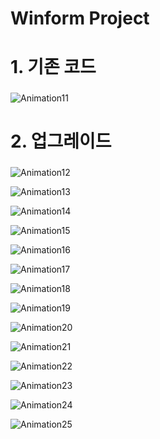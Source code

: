 # Winform Project

# 1. 기존 코드
###
![Animation11](https://github.com/snowypark/OOP/assets/100844814/f0f504cd-df84-4845-92d7-55a4d49e0cf3)
  
  
  
###
# 2. 업그레이드
  
###

![Animation12](https://github.com/snowypark/OOP/assets/100844814/82c63c4c-4520-4de3-8270-46167967ea04)  

![Animation13](https://github.com/snowypark/OOP/assets/100844814/5ee1d41b-9925-4fb1-aad2-b95fb1dbcc07)  

![Animation14](https://github.com/snowypark/OOP/assets/100844814/73e3e15b-579a-4399-9b2e-aaa15a232016)  

![Animation15](https://github.com/snowypark/OOP/assets/100844814/3baf7ba5-076b-4307-b70a-35026e76b63a)  

![Animation16](https://github.com/snowypark/OOP/assets/100844814/d8123db2-f57a-4f50-8cf8-174672c1bbcd)  

![Animation17](https://github.com/snowypark/OOP/assets/100844814/b06eee05-8301-49e8-8b0f-af7f25b8ef03)  

![Animation18](https://github.com/snowypark/OOP/assets/100844814/451241e5-987b-4e39-9af6-b883df6a8ca9)  

![Animation19](https://github.com/snowypark/OOP/assets/100844814/9939dbfe-4cdc-47b4-bde6-17313961bf71)  

![Animation20](https://github.com/snowypark/OOP/assets/100844814/d844ebaf-b1ca-4c37-8e74-f5f650dedfcb)  

![Animation21](https://github.com/snowypark/OOP/assets/100844814/70bacded-3514-4b13-b02a-2d62c5aef461)  

![Animation22](https://github.com/snowypark/OOP/assets/100844814/20c83d7f-e44d-44a8-aee2-8a28367b80fd)  

![Animation23](https://github.com/snowypark/OOP/assets/100844814/4ed1034d-9818-40f6-af14-951c0b5da144)  

![Animation24](https://github.com/snowypark/OOP/assets/100844814/c671bf24-c390-466c-8fd5-3986d4f25645)  

![Animation25](https://github.com/snowypark/OOP/assets/100844814/eec7828a-0948-412f-bff2-f4e67874badb)  

